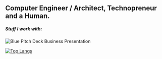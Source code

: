 <h2> Computer Engineer / Architect, Technopreneur and a Human. </h2>

<h5> Stuff I work with: </h5>

![Blue Pitch Deck Business Presentation](https://github.com/Abinesh-Mathivanan/Abinesh-Mathivanan/assets/113496287/5fc0d38b-c38d-498d-8858-6aa36d89b524)


[![Top Langs](https://github-readme-stats-git-masterrstaa-rickstaa.vercel.app/api/top-langs/?username=Abinesh-Mathivanan)](https://github.com/Abinesh-Mathivanan/github-readme-stats)




